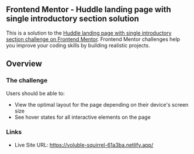 ## Frontend Mentor - Huddle landing page with single introductory section solution

This is a solution to the [Huddle landing page with single introductory section challenge on Frontend Mentor](https://www.frontendmentor.io/challenges/huddle-landing-page-with-a-single-introductory-section-B_2Wvxgi0). Frontend Mentor challenges help you improve your coding skills by building realistic projects. 


## Overview

### The challenge

Users should be able to:

- View the optimal layout for the page depending on their device's screen size
- See hover states for all interactive elements on the page

### Links

- Live Site URL: https://voluble-squirrel-61a3ba.netlify.app/

